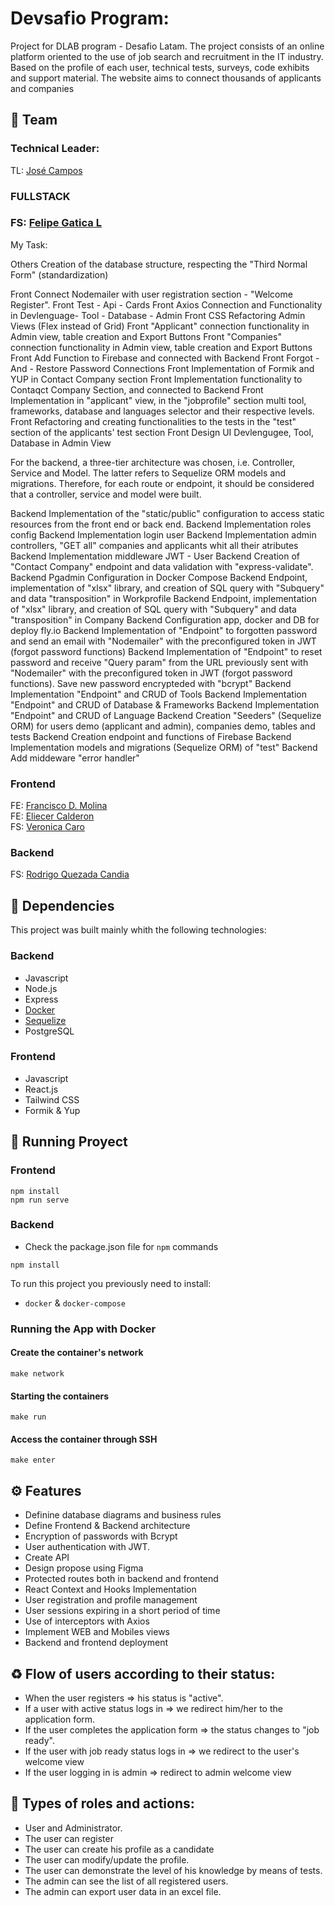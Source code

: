 # Devsafio Program:

Project for DLAB program - Desafio Latam.
The project consists of an online platform oriented to the use of job search and recruitment in the IT industry. Based on the profile of each user, technical tests, surveys, code exhibits and support material. The website aims to connect thousands of applicants and companies

## 🤖 Team

### Technical Leader:

TL: [José Campos](https://github.com/josecamposhz)

### FULLSTACK
### FS: [Felipe Gatica L](https://github.com/FelipeGaticaL)

My Task: 

Others
Creation of the database structure, respecting the "Third Normal Form" (standardization)

Front	Connect Nodemailer with user registration section - "Welcome Register".
Front	Test - Api - Cards
Front	Axios Connection and Functionality in Devlenguage- Tool - Database - Admin
Front	CSS Refactoring Admin Views (Flex instead of Grid)
Front	"Applicant" connection functionality in Admin view, table creation and Export Buttons
Front	"Companies" connection functionality in Admin view, table creation and Export Buttons
Front	Add Function to Firebase and connected with Backend
Front	Forgot - And - Restore Password Connections
Front	Implementation of Formik and YUP in Contact Company section
Front	Implementation functionality to Contaqct Company Section, and connected to Backend
Front	Implementation in "applicant" view, in the "jobprofile" section multi tool, frameworks, database and languages selector and their respective levels.
Front	Refactoring and creating functionalities to the tests in the "test" section of the applicants' test section
Front	Design UI Devlengugee, Tool, Database in Admin View

For the backend, a three-tier architecture was chosen, i.e. Controller, Service and Model. The latter refers to Sequelize ORM models and migrations. Therefore, for each route or endpoint, it should be considered that a controller, service and model were built. 

Backend	Implementation of the "static/public" configuration to access static resources from the front end or back end.
Backend	Implementation roles config
Backend	Implementation login user
Backend	Implementation admin controllers, "GET all" companies and applicants whit all their atributes
Backend	Implementation middleware JWT - User
Backend	Creation of "Contact Company" endpoint and data validation with "express-validate".
Backend	Pgadmin Configuration in Docker Compose
Backend	Endpoint, implementation of "xlsx" library, and creation of SQL query with "Subquery" and data "transposition" in Workprofile
Backend	Endpoint, implementation of "xlsx" library, and creation of SQL query with "Subquery" and data "transposition" in Company
Backend	Configuration app, docker and DB for deploy fly.io
Backend	Implementation of "Endpoint" to forgotten password and send an email with "Nodemailer" with the preconfigured token in JWT (forgot password functions)
Backend	Implementation of "Endpoint" to reset password and receive "Query param" from the URL previously sent with "Nodemailer" with the preconfigured token in JWT (forgot password functions). Save new password encrypteded with "bcrypt"
Backend	Implementation "Endpoint" and CRUD of Tools
Backend	Implementation "Endpoint" and CRUD of Database & Frameworks
Backend	Implementation "Endpoint" and CRUD of Language
Backend	Creation "Seeders" (Sequelize ORM) for users demo (applicant and admin), companies demo, tables and tests
Backend	Creation endpoint and functions of Firebase
Backend	Implementation models and migrations (Sequelize ORM) of "test"
Backend	Add middeware "error handler"


### Frontend

FE: [Francisco D. Molina](https://github.com/TheFranciscoMolina)  
FE: [Eliecer Calderon](https://github.com/eliecergonzalez2021)  
FS: [Veronica Caro](https://github.com/vecarope)    

### Backend

FS: [Rodrigo Quezada Candia](https://github.com/DarkKapo)  

## 🧰 Dependencies    

This project was built mainly whith the following technologies: 
          
### Backend 

- Javascript   
- Node.js   
- Express     
- [Docker](https://www.docker.com/)   
- [Sequelize](https://sequelize.org/)   
- PostgreSQL 

### Frontend

- Javascript    
- React.js  
- Tailwind CSS
- Formik & Yup       

## 🎯 Running Proyect 

### Frontend 

```
npm install 
npm run serve
```

 ### Backend

 - Check the package.json file for `npm` commands 
  ```
  npm install
 ```

To run this project you previously need to install:

- `docker` & `docker-compose`

### Running the App with Docker

#### Create the container's network

```
make network
```

#### Starting the containers

```
make run
```

#### Access the container through SSH

```
make enter
```

## ⚙ Features 

- Definine database diagrams and business rules
- Define Frontend & Backend architecture
- Encryption of passwords with Bcrypt
- User authentication with JWT.
- Create API
- Design propose using Figma
- Protected routes both in backend and frontend
- React Context and Hooks Implementation
- User registration and profile management
- User sessions expiring in a short period of time
- Use of interceptors with Axios
- Implement WEB and Mobiles views
- Backend and frontend deployment

## ♻ Flow of users according to their status:

- When the user registers => his status is "active".
- If a user with active status logs in => we redirect him/her to the application form.
- If the user completes the application form => the status changes to "job ready".
- If the user with job ready status logs in => we redirect to the user's welcome view
- If the user logging in is admin => redirect to admin welcome view

## 🔑 Types of roles and actions:

- User and Administrator.
- The user can register
- The user can create his profile as a candidate
- The user can modify/update the profile.
- The user can demonstrate the level of his knowledge by means of tests.
- The admin can see the list of all registered users.
- The admin can export user data in an excel file.